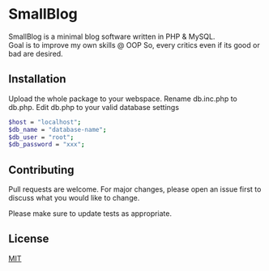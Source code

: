 # SmallBlog

SmallBlog is a minimal blog software written in PHP & MySQL. </br>
Goal is to improve my own skills @ OOP
So, every critics even if its good or bad are desired.

## Installation

Upload the whole package to your webspace.
Rename db.inc.php to db.php.
Edit db.php to your valid database settings
```bash
$host = "localhost";
$db_name = "database-name";
$db_user = "root";
$db_password = "xxx";

```


## Contributing
Pull requests are welcome. For major changes, please open an issue first to discuss what you would like to change.

Please make sure to update tests as appropriate.

## License
[MIT](https://choosealicense.com/licenses/mit/)